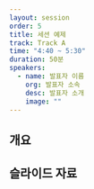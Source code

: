 ```yaml
---
layout: session
order: 5
title: 세션 예제
track: Track A
time: "4:40 ~ 5:30"
duration: 50분
speakers:
  - name: 발표자 이름
    org: 발표자 소속
    desc: 발표자 소개
    image: ""
---
```


## 개요

## 슬라이드 자료
